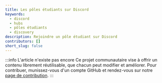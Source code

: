 ```yaml
---
title: Les pôles étudiants sur Discord
keywords:
  - discord
  - hubs
  - pôles étudiants
  - discovery
description: Rejoindre un pôle étudiant sur Discord
contributors: []
short_slug: false
---
```


:::info L'article n'existe pas encore
Ce projet communautaire vise à offrir un contenu librement réutilisable, que chacun peut modifier et améliorer.
Pour contribuer, munissez-vous d'un compte GitHub et rendez-vous sur notre [page de contribution](/wiki/contribuer).
:::

